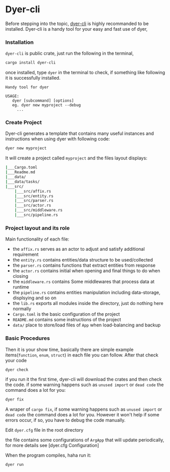 # Dyer-cli

Before stepping into the topic, [dyer-cli](https://crates.io/crates/dyer-cli) is highly recommanded to be installed.
Dyer-cli is a handy tool for your easy and fast use of dyer, 

### Installation
`dyer-cli` is public crate, just run the following in the terminal,
```bash
cargo install dyer-cli 
```
once installed, type `dyer` in the terminal to check, if something like following it is successfully installed.
``` 
Handy tool for dyer

USAGE:
   dyer [subcommand] [options]
   eg. dyer new myproject --debug 
	 ...
```

### Create Project

Dyer-cli generates a template that contains many useful instances and instructions
 when using dyer with
following code:
```bash
dyer new myproject
```
It will create a project called `myproject` and the files layout displays:
```bash
|___Cargo.toml
|___Readme.md
|___data/
|___data/tasks/
|___src/
    |___src/affix.rs
    |___src/entity.rs
    |___src/parser.rs
    |___src/actor.rs
    |___src/middleware.rs
    |___src/pipeline.rs
```

### Project layout and its role

Main functionality of each file:
* the `affix.rs` serves as an actor to adjust and satisfy additional requirement
* the `entity.rs` contains entities/data structure to be used/collected
* the `parser.rs` contains functions that extract entities from response
* the `actor.rs` contains initial when opening and final things to do when closing
* the `middleware.rs` contains Some middlewares that process data at runtime
* the `pipeline.rs` contains entities manipulation including data-storage, displsying and so on
* the `lib.rs` exports all modules inside the directory, just do nothing here normally
* `Cargo.toml` is the basic configuration of the project
* `README.md` contains some instructions of the project
* `data/` place to store/load files of `App` when load-balancing and backup

### Basic Procedures
Then it is your show time, basically there are simple example items(`function`, `enum`, `struct`)
in each file you can follow. After that check your code
```bash
dyer check
```
if you run it the first time, dyer-cli will download the crates and then check the code.
if some warning happens such as `unused import` or `dead code` the command does a lot for you:
```bash
dyer fix
```
A wraper of `cargo fix`,  if some warning happens such as `unused import` or `dead code` the command does a lot for you. However it won't help if some errors occur, if so, you have to debug the code manually.

Edit `dyer.cfg` file in the root directory

the file contains some configurations of `ArgApp` that will update periodically, for more details see
[dyer.cfg Configuration]

When the program compiles, haha run it:
```bash
dyer run
```

